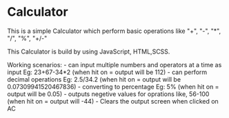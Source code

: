 # Calculator
This is a simple Calculator which perform basic operations like "+", "-", "*", "/", "%", "+/-"

This Calculator is build by using JavaScript, HTML,SCSS.

Working scenarios:
    - can input multiple numbers and operators at a time as input
      Eg: 23+67-34*2
      (when hit on = output will be 112)
    - can perform decimal operations
      Eg: 2.5/34.2
      (when hit on = output will be 0.07309941520467836)
    - converting to percentage
      Eg: 5%
      (when hit on = output will be 0.05)
    - outputs negetive values for oprations like,
      56-100
      (when hit on = output will -44)
    - Clears the output screen when clicked on AC
    


    
